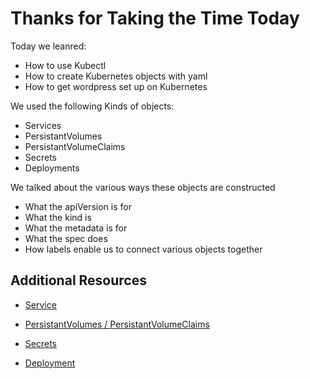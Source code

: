 # Thanks for Taking the Time Today

Today we leanred: 

+ How to use Kubectl
+ How to create Kubernetes objects with yaml 
+ How to get wordpress set up on Kubernetes

We used the following Kinds of objects:

+ Services
+ PersistantVolumes
+ PersistantVolumeClaims
+ Secrets
+ Deployments

We talked about the various ways these objects are constructed

+ What the apiVersion is for
+ What the kind is
+ What the metadata is for
+ What the spec does
+ How labels enable us to connect various objects together

## Additional Resources

+ [Service](https://kubernetes.io/docs/concepts/services-networking/service/)

+ [PersistantVolumes / PersistantVolumeClaims](https://kubernetes.io/docs/concepts/storage/persistent-volumes)

+ [Secrets](https://kubernetes.io/docs/concepts/configuration/secret/)

+ [Deployment](https://kubernetes.io/docs/concepts/workloads/controllers/deployment/)
